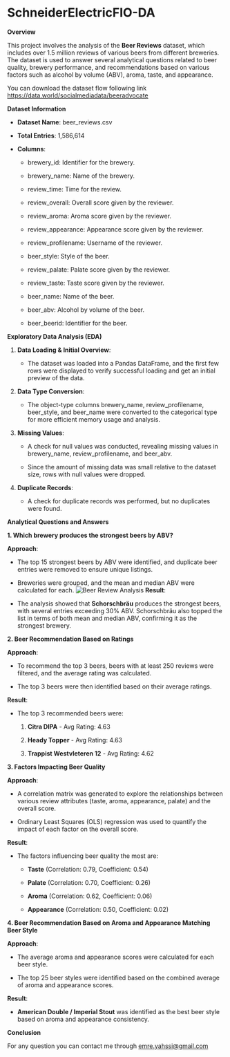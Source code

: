 # SchneiderElectricFIO-DA


**Overview**

This project involves the analysis of the **Beer Reviews** dataset,
which includes over 1.5 million reviews of various beers from different
breweries. The dataset is used to answer several analytical questions
related to beer quality, brewery performance, and recommendations based
on various factors such as alcohol by volume (ABV), aroma, taste, and
appearance.

You can download the dataset flow following link https://data.world/socialmediadata/beeradvocate

**Dataset Information**

-   **Dataset Name**: beer_reviews.csv

-   **Total Entries**: 1,586,614

-   **Columns**:

    -   brewery_id: Identifier for the brewery.

    -   brewery_name: Name of the brewery.

    -   review_time: Time for the review.

    -   review_overall: Overall score given by the reviewer.

    -   review_aroma: Aroma score given by the reviewer.

    -   review_appearance: Appearance score given by the reviewer.

    -   review_profilename: Username of the reviewer.

    -   beer_style: Style of the beer.

    -   review_palate: Palate score given by the reviewer.

    -   review_taste: Taste score given by the reviewer.

    -   beer_name: Name of the beer.

    -   beer_abv: Alcohol by volume of the beer.

    -   beer_beerid: Identifier for the beer.

**Exploratory Data Analysis (EDA)**

1.  **Data Loading & Initial Overview**:

    -   The dataset was loaded into a Pandas DataFrame, and the first
        few rows were displayed to verify successful loading and get an
        initial preview of the data.

2.  **Data Type Conversion**:

    -   The object-type columns brewery_name, review_profilename,
        beer_style, and beer_name were converted to the categorical type
        for more efficient memory usage and analysis.

3.  **Missing Values**:

    -   A check for null values was conducted, revealing missing values
        in brewery_name, review_profilename, and beer_abv.

    -   Since the amount of missing data was small relative to the
        dataset size, rows with null values were dropped.

4.  **Duplicate Records**:

    -   A check for duplicate records was performed, but no duplicates
        were found.

**Analytical Questions and Answers**

**1. Which brewery produces the strongest beers by ABV?**

**Approach**:

-   The top 15 strongest beers by ABV were identified, and duplicate
    beer entries were removed to ensure unique listings.

-   Breweries were grouped, and the mean and median ABV were calculated
    for each.
![Beer Review Analysis](beer_reviewDA/1.png)
**Result**:

-   The analysis showed that **Schorschbräu** produces the strongest
    beers, with several entries exceeding 30% ABV. Schorschbräu also
    topped the list in terms of both mean and median ABV, confirming it
    as the strongest brewery.

**2. Beer Recommendation Based on Ratings**

**Approach**:

-   To recommend the top 3 beers, beers with at least 250 reviews were
    filtered, and the average rating was calculated.

-   The top 3 beers were then identified based on their average ratings.

**Result**:

-   The top 3 recommended beers were:

    1.  **Citra DIPA** - Avg Rating: 4.63

    2.  **Heady Topper** - Avg Rating: 4.63

    3.  **Trappist Westvleteren 12** - Avg Rating: 4.62

**3. Factors Impacting Beer Quality**

**Approach**:

-   A correlation matrix was generated to explore the relationships
    between various review attributes (taste, aroma, appearance, palate)
    and the overall score.

-   Ordinary Least Squares (OLS) regression was used to quantify the
    impact of each factor on the overall score.

**Result**:

-   The factors influencing beer quality the most are:

    -   **Taste** (Correlation: 0.79, Coefficient: 0.54)

    -   **Palate** (Correlation: 0.70, Coefficient: 0.26)

    -   **Aroma** (Correlation: 0.62, Coefficient: 0.06)

    -   **Appearance** (Correlation: 0.50, Coefficient: 0.02)

**4. Beer Recommendation Based on Aroma and Appearance Matching Beer
Style**

**Approach**:

-   The average aroma and appearance scores were calculated for each
    beer style.

-   The top 25 beer styles were identified based on the combined average
    of aroma and appearance scores.

**Result**:

-   **American Double / Imperial Stout** was identified as the best beer
    style based on aroma and appearance consistency.

**Conclusion**

For any question you can contact me through emre.yahssi@gmail.com
